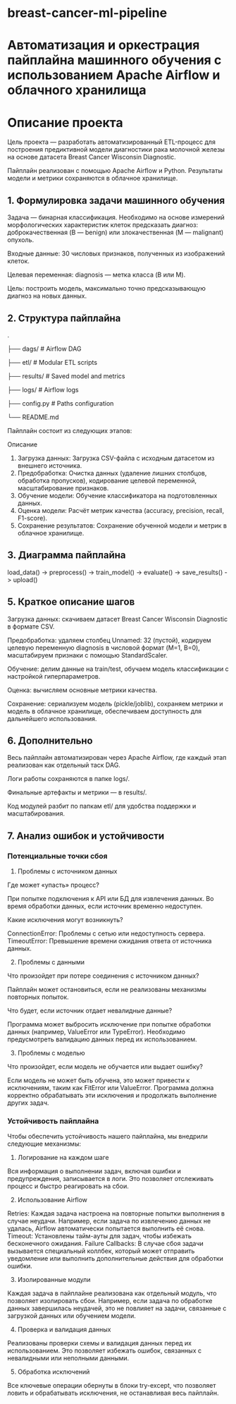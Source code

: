 # breast-cancer-ml-pipeline

# Автоматизация и оркестрация пайплайна машинного обучения с использованием Apache Airflow и облачного хранилища

# Описание проекта

Цель проекта — разработать автоматизированный ETL-процесс для построения предиктивной модели диагностики рака молочной железы на основе датасета Breast Cancer Wisconsin Diagnostic.

Пайплайн реализован с помощью Apache Airflow и Python. Результаты модели и метрики сохраняются в облачное хранилище.

## 1. Формулировка задачи машинного обучения
Задача — бинарная классификация. Необходимо на основе измерений морфологических характеристик клеток предсказать диагноз: доброкачественная (B — benign) или злокачественная (M — malignant) опухоль.

Входные данные: 30 числовых признаков, полученных из изображений клеток.

Целевая переменная: diagnosis — метка класса (B или M).

Цель: построить модель, максимально точно предсказывающую диагноз на новых данных.

## 2. Структура пайплайна

.

├── dags/                         # Airflow DAG

├── etl/                          # Modular ETL scripts

├── results/                      # Saved model and metrics

├── logs/                         # Airflow logs

├── config.py                     # Paths configuration

└── README.md

Пайплайн состоит из следующих этапов:

Описание

1. Загрузка данных:	Загрузка CSV-файла с исходным датасетом из внешнего источника.
2. Предобработка:	Очистка данных (удаление лишних столбцов, обработка пропусков), кодирование целевой переменной, масштабирование признаков.
3. Обучение модели:	Обучение классификатора на подготовленных данных.
4. Оценка модели:	Расчёт метрик качества (accuracy, precision, recall, F1-score).
5. Сохранение результатов:	Сохранение обученной модели и метрик в облачное хранилище.
   
## 3. Диаграмма пайплайна

load_data() -> preprocess() -> train_model() -> evaluate() -> save_results() -> upload()
   

## 5. Краткое описание шагов

Загрузка данных: скачиваем датасет Breast Cancer Wisconsin Diagnostic в формате CSV.

Предобработка: удаляем столбец Unnamed: 32 (пустой), кодируем целевую переменную diagnosis в числовой формат (M=1, B=0), масштабируем признаки с помощью StandardScaler.

Обучение: делим данные на train/test, обучаем модель классификации с настройкой гиперпараметров.

Оценка: вычисляем основные метрики качества.

Сохранение: сериализуем модель (pickle/joblib), сохраняем метрики и модель в облачное хранилище, обеспечиваем доступность для дальнейшего использования.

## 6. Дополнительно

Весь пайплайн автоматизирован через Apache Airflow, где каждый этап реализован как отдельный таск DAG.

Логи работы сохраняются в папке logs/.

Финальные артефакты и метрики — в results/.

Код модулей разбит по папкам etl/ для удобства поддержки и масштабирования.

## 7. Анализ ошибок и устойчивости

### Потенциальные точки сбоя

1. Проблемы с источником данных

Где может «упасть» процесс?

При попытке подключения к API или БД для извлечения данных.
Во время обработки данных, если источник временно недоступен.

Какие исключения могут возникнуть?

ConnectionError: Проблемы с сетью или недоступность сервера.
TimeoutError: Превышение времени ожидания ответа от источника данных.

2. Проблемы с данными

Что произойдет при потере соединения с источником данных?

Пайплайн может остановиться, если не реализованы механизмы повторных попыток.

Что будет, если источник отдает невалидные данные?

Программа может выбросить исключение при попытке обработки данных (например, ValueError или TypeError).
Необходимо предусмотреть валидацию данных перед их использованием.

3. Проблемы с моделью

Что произойдет, если модель не обучается или выдает ошибку?

Если модель не может быть обучена, это может привести к исключениям, таким как FitError или ValueError.
Программа должна корректно обрабатывать эти исключения и продолжать выполнение других задач.

### Устойчивость пайплайна

Чтобы обеспечить устойчивость нашего пайплайна, мы внедрили следующие механизмы:

1. Логирование на каждом шаге

Вся информация о выполнении задач, включая ошибки и предупреждения, записывается в логи. Это позволяет отслеживать процесс и быстро реагировать на сбои.

2. Использование Airflow

Retries: Каждая задача настроена на повторные попытки выполнения в случае неудачи. Например, если задача по извлечению данных не удалась, Airflow автоматически попытается выполнить её снова.
Timeout: Установлены тайм-ауты для задач, чтобы избежать бесконечного ожидания.
Failure Callbacks: В случае сбоя задачи вызывается специальный коллбек, который может отправить уведомление или выполнить дополнительные действия для обработки ошибки.

3. Изолированные модули

Каждая задача в пайплайне реализована как отдельный модуль, что позволяет изолировать сбои. Например, если задача по обработке данных завершилась неудачей, это не повлияет на задачи, связанные с загрузкой данных или обучением модели.

4. Проверка и валидация данных

Реализованы проверки схемы и валидация данных перед их использованием. Это позволяет избежать ошибок, связанных с невалидными или неполными данными.

5. Обработка исключений

Все ключевые операции обернуты в блоки try-except, что позволяет ловить и обрабатывать исключения, не останавливая весь пайплайн.


